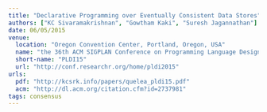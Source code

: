 ```yaml
---
title: "Declarative Programming over Eventually Consistent Data Stores"
authors: ["KC Sivaramakrishnan", "Gowtham Kaki", "Suresh Jagannathan"]
date: 06/05/2015
venue:
  location: "Oregon Convention Center, Portland, Oregon, USA"
  name: "the 36th ACM SIGPLAN Conference on Programming Language Design and Implementation"
  short-name: "PLDI15"
  url: "http://conf.researchr.org/home/pldi2015"
urls:
  pdf: "http://kcsrk.info/papers/quelea_pldi15.pdf"
  acm: "http://dl.acm.org/citation.cfm?id=2737981"
tags: consensus
---
```


